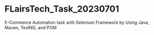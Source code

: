 # FLairsTech_Task_20230701
E-Commerce Automation task with Selenium Framework by Using Java, Maven, TestNG, and POM  

